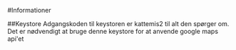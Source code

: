 #Informationer

##Keystore
Adgangskoden til keystoren er kattemis2 til alt den spørger om. Det er nødvendigt at bruge denne keystore for at anvende google maps api'et

